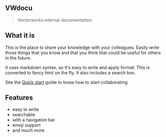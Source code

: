 ## VWdocu

> Vectorworks internal documentation.

## What it is

This is the place to share your knowledge with your colleagues. Easily write those things that you know and that you think that could be useful for others in the future.

It uses markdown syntax, so it's easy to write and apply format. This is converted to fancy html on the fly. It also includes a search box. 

See the [Quick start](/About/QuickStart.md) guide to know how to start collaborating.

## Features

- easy to write
- searchable
- with a navigation bar
- emoji support
- and much more
